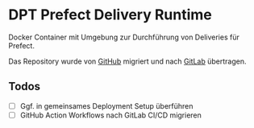 # DPT Prefect Delivery Runtime

Docker Container mit Umgebung zur Durchführung von Deliveries für Prefect.

Das Repository wurde von
[GitHub](https://github.com/olivergoetze/dpt-prefect-delivery-runtime) migriert und nach
[GitLab](https://gitlab.la-bw.de/archivportal-d/dpt/dpt-prefect-delivery-runtime) übertragen.

## Todos

- [ ] Ggf. in gemeinsames Deployment Setup überführen
- [ ] GitHub Action Workflows nach GitLab CI/CD migrieren
